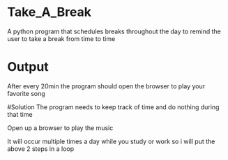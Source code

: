 # Take_A_Break
A python program that schedules breaks throughout the day to remind the user to take a break from time to time

# Output
After every 20min the program should open the browser to play your favorite song

#Solution
The program needs to keep track of time and do nothing during that time

Open up a browser to play the music

It will occur multiple times a day while you study or work  so i will put the above 
2 steps in a loop

